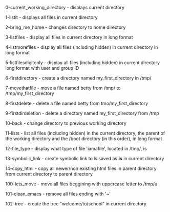 0-current_working_directory - 
    displays current directory

1-listit - 
    displays all files in current
    directory

2-bring_me_home - 
    changes directory to home directory

3-listfiles - 
    display all files in current 
    directory in long format

4-listmorefiles - 
    display all files (including hidden)
    in current directory in long format

5-listfilesdigitonly -
    display all files (including hidden)
    in current directory long format
    with user and group ID

6-firstdirectory -
    create a directory named 
    my_first_directory in /tmp/

7-movethatfile -
    move a file named betty from /tmp/ to
    /tmp/my_first_directory

8-firstdelete -
    delete a file named betty from
    tmo/my_first_directory

9-firstdirdeletion -
    delete a directory named 
    my_first_directory from /tmp

10-back -
    change directory to previous working
    directory

11-lists -
    list all files (including hidden) in
    the current directory, the parent of
    the working directory and the /boot
    directory (in this order), in long
    format

12-file_type -
    display what type of file 'iamafile',
    located in /tmp/, is

13-symbolic_link -
    create symbolic link to ls saved as
    __ls__ in current directory

14-copy_html -
   copy all newer/non existing html files
   in parent directory from current
   directory to parent directory

100-lets_move -
    move all files beggining with
    uppercase letter to /tmp/u

101-clean_emacs -
    remove all files ending with '~'

102-tree -
    create the tree "welcome/to/school"
    in current directory


